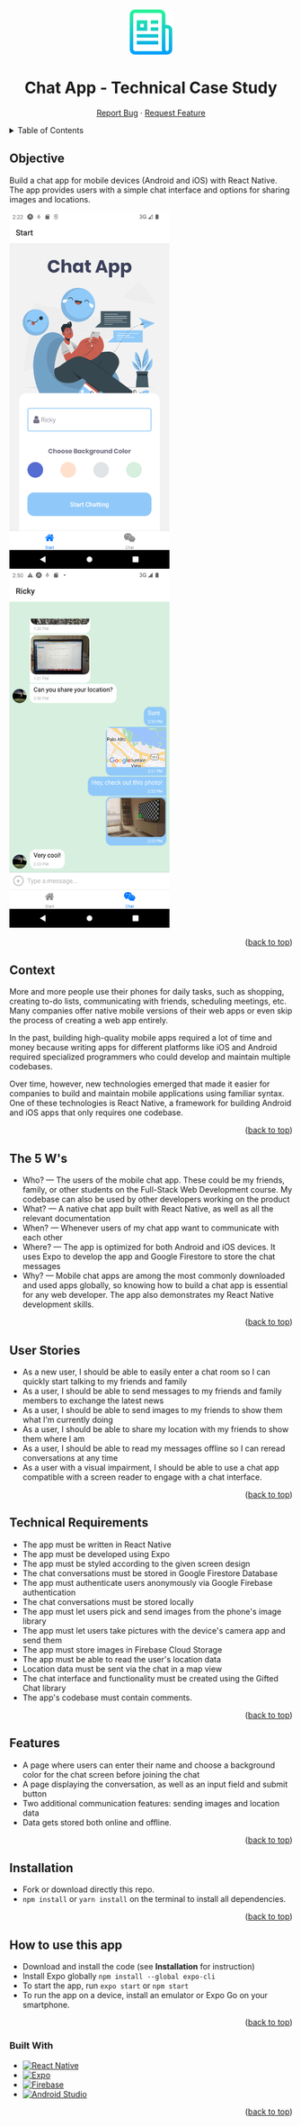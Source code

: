 <a name="readme-top"></a>

<!-- PROJECT LOGO -->
<br />
<div align="center">
  <a href="https://github.com/rmoise/simple-js-app">
    <img src="assets/logo-readme.png" alt="Logo" width="80" height="80">
  </a>

  <h1 align="center">Chat App - Technical Case Study</h1>

  <p align="center">
    <a href="https://github.com/rmoise/Chat-App/issues">Report Bug</a>
    ·
    <a href="https://github.com/rmoise/Chat-App/issues">Request Feature</a>
  </p>
</div>

<!-- TABLE OF CONTENTS -->
<details>
  <summary>Table of Contents</summary>
  <ol>
    <li>
      <a href="#objective">Objective</a>
        <li><a href="#context">Context</a></li>
    </li>
    <li><a href="#the-5-ws">The 5 Ws</a></li>
       <li><a href="#user-stories">User Stories</a></li>
        <ul>
    </li>
    </ul>
     <li><a href="#technical-requirements">Technical Requirements</a>
    <li><a href="#features">Features</a>
     <li><a href="#installation">Installation</a>
       <li><a href="#how-to-use-this-app">How to use this app</a>
    <li><a href="#built-with">Built With</a></li>
  </ol>
</details>

## Objective

Build a chat app for mobile devices (Android and iOS) with React Native. The app provides users with a simple chat interface and options for sharing images and locations.

<img src="./assets/Screenshot_1.png" width="285"> <img src="./assets/Screenshot_1b.png" width="285">

<p align="right">(<a href="#readme-top">back to top</a>)</p>

## Context

More and more people use their phones for daily tasks, such as shopping, creating to-do lists, communicating with friends, scheduling meetings, etc. Many companies offer native mobile versions of their web apps or even skip the process of creating a web app entirely.

In the past, building high-quality mobile apps required a lot of time and money because writing apps for different platforms like iOS and Android required specialized programmers who could develop and maintain multiple codebases.

Over time, however, new technologies emerged that made it easier for companies to build and maintain mobile applications using familiar syntax. One of these technologies is React Native, a framework for building Android and iOS apps that only requires one codebase.

<p align="right">(<a href="#readme-top">back to top</a>)</p>

## The 5 W's

- Who? — The users of the mobile chat app. These could be my friends, family, or other students on the Full-Stack Web Development course. My codebase can also be used by other developers working on the product
- What? — A native chat app built with React Native, as well as all the relevant documentation
- When? — Whenever users of my chat app want to communicate with each other
- Where? — The app is optimized for both Android and iOS devices. It uses Expo to develop the app and Google Firestore to store the chat messages
- Why? — Mobile chat apps are among the most commonly downloaded and used apps globally, so knowing how to build a chat app is essential for any web developer. The app also demonstrates my React Native development skills.

<p align="right">(<a href="#readme-top">back to top</a>)</p>

## User Stories

- As a new user, I should be able to easily enter a chat room so I can quickly start talking to my friends and family
- As a user, I should be able to send messages to my friends and family members to exchange the latest news
- As a user, I should be able to send images to my friends to show them what I'm currently doing
- As a user, I should be able to share my location with my friends to show them where I am
- As a user, I should be able to read my messages offline so I can reread conversations at any time
- As a user with a visual impairment, I should be able to use a chat app compatible with a screen reader to engage with a chat interface.

<p align="right">(<a href="#readme-top">back to top</a>)</p>

## Technical Requirements

- The app must be written in React Native
- The app must be developed using Expo
- The app must be styled according to the given screen design
- The chat conversations must be stored in Google Firestore Database
- The app must authenticate users anonymously via Google Firebase authentication
- The chat conversations must be stored locally
- The app must let users pick and send images from the phone's image library
- The app must let users take pictures with the device's camera app and send them
- The app must store images in Firebase Cloud Storage
- The app must be able to read the user's location data
- Location data must be sent via the chat in a map view
- The chat interface and functionality must be created using the Gifted Chat library
- The app's codebase must contain comments.

<p align="right">(<a href="#readme-top">back to top</a>)</p>

## Features

- A page where users can enter their name and choose a background color for the chat screen before joining the chat
- A page displaying the conversation, as well as an input field and submit button
- Two additional communication features: sending images and location data
- Data gets stored both online and offline.

<p align="right">(<a href="#readme-top">back to top</a>)</p>

## Installation

- Fork or download directly this repo.
- `npm install` or `yarn install` on the terminal to install all dependencies.

<p align="right">(<a href="#readme-top">back to top</a>)</p>

## How to use this app

- Download and install the code (see **Installation** for instruction)
- Install Expo globally `npm install --global expo-cli`
- To start the app, run `expo start` or `npm start`
- To run the app on a device, install an emulator or Expo Go on your smartphone.

<p align="right">(<a href="#readme-top">back to top</a>)</p>

### Built With

<!-- prettier-ignore -->
* [![React Native][react native]][react-url]
* [![Expo][expo]][expo-url]
* [![Firebase][firebase]][firebase-url]
* [![Android Studio][android studio]][android-url]

<p align="right">(<a href="#readme-top">back to top</a>)</p>

[react native]: https://img.shields.io/badge/react_native-%2320232a.svg?style=for-the-badge&logo=react&logoColor=%2361DAFB
[react-url]: https://reactnative.dev/
[expo]: https://img.shields.io/badge/expo-1C1E24?style=for-the-badge&logo=expo&logoColor=#D04A37
[expo-url]: https://expo.dev/
[firebase]: https://img.shields.io/badge/firebase-%23039BE5.svg?style=for-the-badge&logo=firebase
[firebase-url]: https://firebase.google.com/
[android studio]: https://img.shields.io/badge/Android%20Studio-3DDC84.svg?style=for-the-badge&logo=android-studio&logoColor=white
[android-url]: https://developer.android.com/studio

